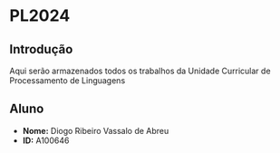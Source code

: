 # PL2024

## Introdução
Aqui serão armazenados todos os trabalhos da Unidade Curricular de Processamento de Linguagens

## Aluno

- **Nome:** Diogo Ribeiro Vassalo de Abreu
- **ID:** A100646
